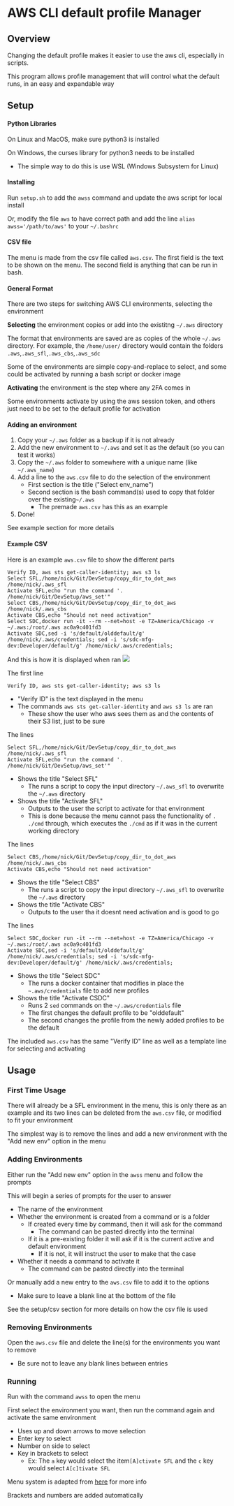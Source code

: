 # AWS CLI default profile Manager
## Overview
Changing the default profile makes it easier to use the aws cli, especially in scripts.

This program allows profile management that will control what the default runs, in an easy and expandable way
## Setup

#### Python Libraries
On Linux and MacOS, make sure python3 is installed

On Windows, the curses library for python3 needs to be installed
- The simple way to do this is use WSL (Windows Subsystem for Linux)


#### Installing

Run `setup.sh` to add the `awss` command and update the aws script for local install


Or, modify the file `aws` to have correct path and add the line
`alias awss='/path/to/aws'`
to your `~/.bashrc`


#### CSV file

The menu is made from the csv file called `aws.csv`. 
The first field is the text to be shown on the menu. 
The second field is anything that can be run in bash.


#### General Format

There are two steps for switching AWS CLI environments, selecting the environment


**Selecting** the environment copies or add into the existitng `~/.aws` directory

The format that environments are saved are as copies of the whole `~/.aws` directory.
For example, the `/home/user/` directory would contain the folders `.aws`,`.aws_sfl`,`.aws_cbs`,`.aws_sdc`

Some of the environments are simple copy-and-replace to select, and some could be activated by running a bash script or docker image

**Activating** the environment is the step where any 2FA comes in

Some environments activate by using the aws session token, and others just need to be set to the default profile for activation


#### Adding an environment

1. Copy your `~/.aws` folder as a backup if it is not already 
1. Add the new environment to `~/.aws` and set it as the default (so you can test it works)
1. Copy the `~/.aws` folder to somewhere with a unique name (like `~/.aws_name`)
1. Add a line to the `aws.csv` file to do the selection of the environment
     - First section is the title ("Select env_name")
     - Second section is the bash command(s) used to copy that folder over the existing`~/.aws`
       - The premade `aws.csv` has this as an example
1. Done! 

See example section for more details

#### Example CSV
Here is an example `aws.csv` file to show the different parts

```csv
Verify ID, aws sts get-caller-identity; aws s3 ls
Select SFL,/home/nick/Git/DevSetup/copy_dir_to_dot_aws /home/nick/.aws_sfl
Activate SFL,echo "run the command '. /home/nick/Git/DevSetup/aws_set'"
Select CBS,/home/nick/Git/DevSetup/copy_dir_to_dot_aws /home/nick/.aws_cbs
Activate CBS,echo "Should not need activation"
Select SDC,docker run -it --rm --net=host -e TZ=America/Chicago -v ~/.aws:/root/.aws ac0a9c401fd3
Activate SDC,sed -i 's/default/olddefault/g' /home/nick/.aws/credentials; sed -i 's/sdc-mfg-dev:Developer/default/g' /home/nick/.aws/credentials;
```

And this is how it is displayed when ran
![](menu_ex.png)

The first line
```csv
Verify ID, aws sts get-caller-identity; aws s3 ls
```
- "Verify ID" is the text displayed in the menu
- The commands `aws sts get-caller-identity` and `aws s3 ls` are ran
  - These show the user who aws sees them as and the contents of their S3 list, just to be sure
  
The lines
```csv
Select SFL,/home/nick/Git/DevSetup/copy_dir_to_dot_aws /home/nick/.aws_sfl
Activate SFL,echo "run the command '. /home/nick/Git/DevSetup/aws_set'"
```
- Shows the title "Select SFL"
  - The runs a script to copy the input directory `~/.aws_sfl` to overwrite the `~/.aws` directory
- Shows the title "Activate SFL"
  - Outputs to the user the script to activate for that environment
  - This is done because the menu cannot pass the functionality of `. ./cmd` through, which executes the `./cmd` as if it was in the current working directory

The lines
```csv
Select CBS,/home/nick/Git/DevSetup/copy_dir_to_dot_aws /home/nick/.aws_cbs
Activate CBS,echo "Should not need activation"
```
- Shows the title "Select CBS"
  - The runs a script to copy the input directory `~/.aws_sfl` to overwrite the `~/.aws` directory
- Shows the title "Activate CBS"
  - Outputs to the user tha it doesnt need activation and is good to go

The lines
```csv
Select SDC,docker run -it --rm --net=host -e TZ=America/Chicago -v ~/.aws:/root/.aws ac0a9c401fd3
Activate SDC,sed -i 's/default/olddefault/g' /home/nick/.aws/credentials; sed -i 's/sdc-mfg-dev:Developer/default/g' /home/nick/.aws/credentials;
```
- Shows the title "Select SDC"
  - The runs a docker container that modifies in place the `~.aws/credentials` file to add new profiles
- Shows the title "Activate CSDC"
  - Runs 2 `sed` commands on the `~/.aws/credentials` file
  - The first changes the default profile to be "olddefault"
  - The second changes the profile from the newly added profiles to be the default 


The included `aws.csv` has the same "Verify ID" line as well as a template line for selecting and activating


## Usage

### First Time Usage

There will already be a SFL environment in the menu, this is only there as an example and its two lines can be deleted from the `aws.csv` file, or modified to fit your environment

The simplest way is to remove the lines and add a new environment with the "Add new env" option in the menu



### Adding Environments

Either run the "Add new env" option in the `awss` menu and follow the prompts

This will begin a series of prompts for the user to answer
 - The name of the environment
 - Whether the environment is created from a command or is a folder
   - If created every time by command, then it will ask for the command
     - The command can be pasted directly into the terminal
   - If it is a pre-existing folder it will ask if it is the current active and default environment
     - If it is not, it will instruct the user to make that the case
 - Whether it needs a command to activate it
   - The command can be pasted directly into the terminal



Or manually add a new entry to the `aws.csv` file to add it to the options
- Make sure to leave a blank line at the bottom of the file

See the setup/csv section for more details on how the csv file is used

### Removing Environments

Open the `aws.csv` file and delete the line(s) for the environments you want to remove
- Be sure not to leave any blank lines between entries

### Running

Run with the command `awss` to open the menu

First select the environment you want, then run the command again and activate the same environment


- Uses up and down arrows to move selection
- Enter key to select
- Number on side to select
- Key in brackets to select
  - Ex: The `a` key would select the item`[A]ctivate SFL` and the `c` key would select `A[c]tivate SFL` 


Menu system is adapted from [here](https://github.com/nickssmith/dyn-menu) for more info

Brackets and numbers are added automatically